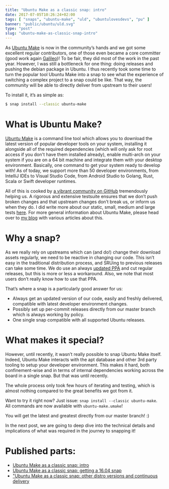 ```yaml
---
title: "Ubuntu Make as a classic snap: intro"
date: 2017-07-05T10:26:24+02:00
tags: [ "snaps", "ubuntu-make", "uld", "ubuntulovesdevs", "pu" ]
banner: "public/ubuntu/uld.svg"
type: "post"
slug: "ubuntu-make-as-classic-snap-intro"
---
```


As [Ubuntu Make](https://wiki.ubuntu.com/ubuntu-make) is now in the community’s hands and we got some excellent regular contributors, one of those even became a core committer (good work again [Galileo](https://github.com/LyzardKing))! To be fair, they did most of the work in the past year. However, I was still a bottleneck for one thing: doing releases and pushing the debian package in Ubuntu. I thus recently took some time to turn the popular tool Ubuntu Make into a snap to see what the experience of switching a complex project to a snap could be like. That way, the community will be able to directly deliver from upstream to their users!
 
To install it, it’s as simple as:
```sh
$ snap install --classic ubuntu-make
```

# What is Ubuntu Make?
[Ubuntu Make](https://github.com/ubuntu/ubuntu-make) is a command line tool which allows you to download the latest version of popular developer tools on your system, installing it alongside all of the required dependencies (which will only ask for root access if you don't have them installed already), enable multi-arch on your system if you are on a 64 bit machine and integrate them with your desktop environment. Basically, one command to get your system ready to develop with!
As of today, we support more than 50 developer environments, from IntelliJ IDEs to Visual Studio Code, from Android Studio to Golang, Rust, Scala or Swift developer runtimes.
 
All of this is cooked by [a vibrant community on GitHub](https://github.com/ubuntu/ubuntu-make/network/members) tremendously helping us. A rigorous and extensive testsuite ensures that we don’t push broken changes and that upstream changes don’t break us, or inform us when they do. I did write more about our static, small, medium and large tests [here](/post/Ubuntu-Developer-Tools-Center:-how-do-we-run-tests/). For more general information about Ubuntu Make, please head over to [my blog](https://didrocks.fr/tags/ubuntulovesdevs) with various articles about this.

# Why a snap?
As we really rely on upstreams which can (and do!) change their download assets regularly, we need to be reactive in changing our code. This isn’t easy in the traditional distribution process, and SRUing to previous releases can take some time. We do use an always [updated PPA](https://launchpad.net/~ubuntu-desktop/+archive/ubuntu/ubuntu-make) and cut regular releases, but this is more or less a workaround. Also, we note that most users don’t really know how to use that PPA.
 
That’s where a snap is a particularly good answer for us:

 * Always get an updated version of our code, easily and freshly delivered, compatible with latest developer environment changes.
 * Possibly set up per-commit releases directly from our master branch which is always working by policy.
 * One single snap compatible with all supported Ubuntu releases.
 
# What makes it special?
However, until recently, it wasn’t really possible to snap Ubuntu Make itself. Indeed, Ubuntu Make interacts with the apt database and other 3rd party tooling to setup your developer environment. This makes it hard, both confinement-wise and in terms of internal dependencies working across the board in a single snap. But that was until recently.
 
The whole process only took few hours of iterating and testing, which is almost nothing compared to the great benefits we got from it.
 
Want to try it right now? Just issue: `snap install --classic ubuntu-make`.
All commands are now available with `ubuntu-make.umake`!

You will get the latest and greatest directly from our master branch! :)
 
In the next post, we are going to deep dive into the technical details and implications of what was required in the journey to snapping it!

# Published parts:

 * [Ubuntu Make as a classic snap: intro](https://didrocks.fr/2017/07/05/ubuntu-make-as-a-classic-snap-intro/)
 * [Ubuntu Make as a classic snap: getting a 16.04 snap](https://didrocks.fr/2017/07/12/ubuntu-make-as-a-classic-snap-getting-a-16.04-snap/)
 * ["Ubuntu Make as a classic snap: other distro versions and continuous delivery](https://didrocks.fr/2017/07/25/ubuntu-make-as-classic-snap-other-distros-and-CD/)
